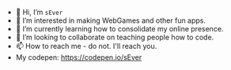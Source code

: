 - 👋 Hi, I’m `sEver`
- 👀 I’m interested in making WebGames and other fun apps.
- 🌱 I’m currently learning how to consolidate my online presence.
- 💞️ I’m looking to collaborate on teaching people how to code.
- 📫 How to reach me - do not. I'll reach you.
- My codepen: https://codepen.io/sEver
<!---
sEver/sEver is a ✨ special ✨ repository because its `README.md` (this file) appears on your GitHub profile.
You can click the Preview link to take a look at your changes.
--->
